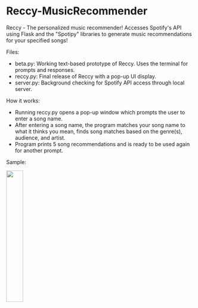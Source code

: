 # Reccy-MusicRecommender
Reccy - The personalized music recommender! Accesses Spotify's API using Flask and the "Spotipy" libraries to generate music recommendations for your specified songs!

Files:
* beta.py: Working text-based prototype of Reccy. Uses the terminal for prompts and responses.
* reccy.py: Final release of Reccy with a pop-up UI display.
* server.py: Background checking for Spotify API access through local server.

How it works:
* Running reccy.py opens a pop-up window which prompts the user to enter a song name.
* After entering a song name, the program matches your song name to what it thinks you mean, finds song matches based on the genre(s), audience, and artist.
* Program prints 5 song recommendations and is ready to be used again for another prompt.

Sample:

<img width="30%" src="https://i.imgur.com/ZqUzgDb.png" align="left" />
